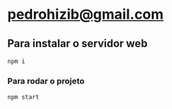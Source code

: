 # pedrohizib@gmail.com

## Para instalar o servidor web
```
npm i
```

### Para rodar o projeto
```
npm start
```
